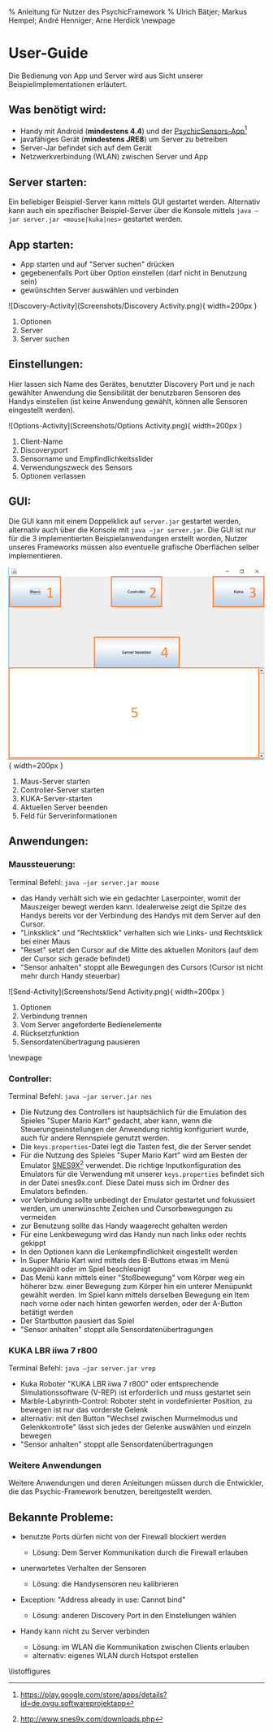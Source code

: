 % Anleitung für Nutzer des PsychicFramework
% Ulrich Bätjer; Markus Hempel; André Henniger; Arne Herdick
\newpage

# User-Guide
Die Bedienung von App und Server wird aus Sicht unserer Beispielimplementationen erläutert.


## Was benötigt wird: 
- Handy mit Android (__mindestens 4.4__) und der [PsychicSensors-App](https://play.google.com/store/apps/details?id=de.ovgu.softwareprojektapp)[^1]
- javafähiges Gerät (__mindestens JRE8__) um Server zu betreiben
- Server-Jar befindet sich auf dem Gerät
- Netzwerkverbindung (WLAN) zwischen Server und App

[^1]: https://play.google.com/store/apps/details?id=de.ovgu.softwareprojektapp

## Server starten:
Ein beliebiger Beispiel-Server kann mittels GUI gestartet werden. Alternativ kann auch ein spezifischer Beispiel-Server
über die Konsole mittels `java –jar server.jar <mouse|kuka|nes>` gestartet werden.

## App starten:

- App starten und auf "Server suchen" drücken
- gegebenenfalls Port über Option einstellen (darf nicht in Benutzung sein)
- gewünschten Server auswählen und verbinden

![Discovery-Activity](Screenshots/Discovery Activity.png){ width=200px }

1. Optionen
2. Server
3. Server suchen

## Einstellungen:
Hier lassen sich Name des Gerätes, benutzter Discovery Port und je nach gewählter Anwendung die Sensibilität der benutzbaren Sensoren des Handys einstellen (ist keine Anwendung gewählt, können alle Sensoren eingestellt werden).

![Options-Activity](Screenshots/Options Activity.png){ width=200px }

1. Client-Name
2. Discoveryport
3. Sensorname und Empfindlichkeitsslider
4. Verwendungszweck des Sensors
5. Optionen verlassen


## GUI:
Die GUI kann mit einem Doppelklick auf `server.jar` gestartet werden, alternativ auch über die Konsole mit `java –jar server.jar`. Die GUI ist nur für die 3 implementierten Beispielanwendungen erstellt worden, Nutzer unseres Frameworks müssen also eventuelle grafische Oberflächen selber implementieren.

![GUI](Screenshots/GUI.png){ width=200px }

1. Maus-Server starten
2. Controller-Server starten
3. KUKA-Server-starten
4. Aktuellen Server beenden
5. Feld für Serverinformationen

## Anwendungen:
### Maussteuerung:
Terminal Befehl: `java –jar server.jar mouse`

- das Handy verhält sich wie ein gedachter Laserpointer, womit der Mauszeiger bewegt werden kann. Idealerweise zeigt die Spitze des Handys bereits vor der Verbindung des Handys mit dem Server auf den Cursor.
- "Linksklick" und "Rechtsklick" verhalten sich wie Links- und Rechtsklick bei einer Maus
- "Reset" setzt den Cursor auf die Mitte des aktuellen Monitors (auf dem der Cursor sich gerade befindet)
- "Sensor anhalten" stoppt alle Bewegungen des Cursors (Cursor ist nicht mehr durch Handy steuerbar)

![Send-Activity](Screenshots/Send Activity.png){ width=200px }

1. Optionen
2. Verbindung trennen
3. Vom Server angeforderte Bedienelemente
4. Rücksetzfunktion
5. Sensordatenübertragung pausieren


\newpage
### Controller:
Terminal Befehl: `java –jar server.jar nes`

- Die Nutzung des Controllers ist hauptsächlich für die Emulation des Spieles "Super Mario Kart" gedacht, aber kann, wenn die Steuerungseinstellungen der Anwendung richtig konfiguriert wurde, auch für andere Rennspiele genutzt werden. 
- Die `keys.properties`-Datei legt die Tasten fest, die der Server sendet
- Für die Nutzung des Spieles "Super Mario Kart" wird am Besten der Emulator [SNES9X](http://www.snes9x.com/downloads.php)[^2] verwendet. Die richtige Inputkonfiguration des Emulators für die Verwendung mit unserer `keys.properties` befindet sich in der Datei snes9x.conf. Diese Datei muss sich im Ordner des Emulators befinden.
- vor Verbindung sollte unbedingt der Emulator gestartet und fokussiert werden, um unerwünschte Zeichen und Cursorbewegungen zu vermeiden
- zur Benutzung sollte das Handy waagerecht gehalten werden
- Für eine Lenkbewegung wird das Handy nun nach links oder rechts gekippt
- In den Optionen kann die Lenkempfindlichkeit eingestellt werden
- In Super Mario Kart wird mittels des B-Buttons etwas im Menü ausgewählt oder im Spiel beschleunigt
- Das Menü kann mittels einer "Stoßbewegung" vom Körper weg ein höherer bzw. einer Bewegung zum Körper hin ein unterer Menüpunkt gewählt werden. Im Spiel kann mittels derselben Bewegung ein Item nach vorne oder nach hinten geworfen werden, oder der A-Button betätigt werden
- Der Startbutton pausiert das Spiel
- "Sensor anhalten" stoppt alle Sensordatenübertragungen 

[^2]: http://www.snes9x.com/downloads.php

### KUKA LBR iiwa 7 r800
Terminal Befehl: `java –jar server.jar vrep`

- Kuka Roboter "KUKA LBR iiwa 7 r800" oder entsprechende Simulationssoftware (V-REP) ist erforderlich und muss gestartet sein
- Marble-Labyrinth-Control: Roboter steht in vordefinierter Position, zu bewegen ist nur das vorderste Gelenk
- alternativ: mit den Button "Wechsel zwischen Murmelmodus und Gelenkkontrolle" lässt sich jedes der Gelenke auswählen und einzeln bewegen
- "Sensor anhalten" stoppt alle Sensordatenübertragungen


### Weitere Anwendungen
Weitere Anwendungen und deren Anleitungen müssen durch die Entwickler, die das Psychic-Framework benutzen, bereitgestellt werden.


## Bekannte Probleme:

- benutzte Ports dürfen nicht von der Firewall blockiert werden
    - Lösung: Dem Server Kommunikation durch die Firewall erlauben

- unerwartetes Verhalten der Sensoren
    - Lösung: die Handysensoren neu kalibrieren

- Exception: "Address already in use: Cannot bind"
    - Lösung: anderen Discovery Port in den Einstellungen wählen
    
- Handy kann nicht zu Server verbinden
    - Lösung: im WLAN die Kommunikation zwischen Clients erlauben
    - alternativ: eigenes WLAN durch Hotspot erstellen

\listoffigures
